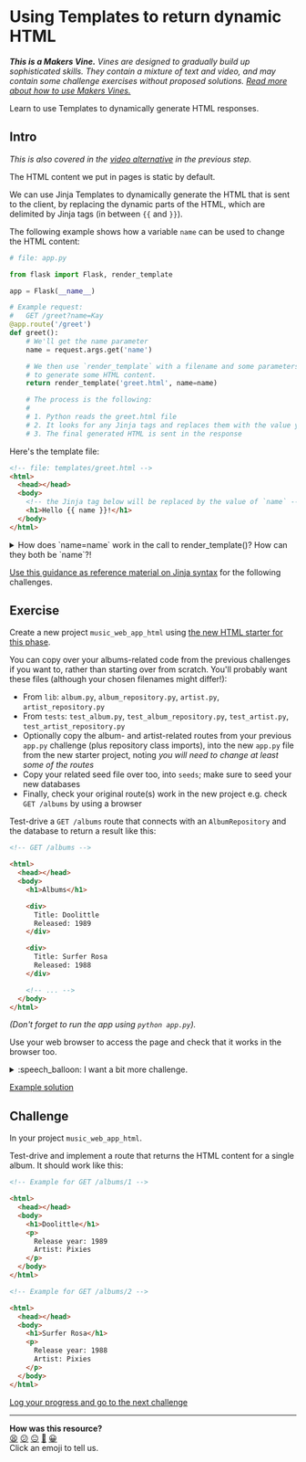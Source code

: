 # Using Templates to return dynamic HTML

_**This is a Makers Vine.** Vines are designed to gradually build up sophisticated skills. They contain a mixture of text and video, and may contain some challenge exercises without proposed solutions. [Read more about how to use Makers
Vines.](https://github.com/makersacademy/course/blob/main/labels/vines.md)_

Learn to use Templates to dynamically generate HTML responses.

## Intro

_This is also covered in the [video
alternative](https://www.youtube.com/watch?v=hiQtX-3G_f0&t=0s) in the previous
step._

The HTML content we put in pages is static by default.

We can use Jinja Templates to dynamically generate the HTML that is sent to the
client, by replacing the dynamic parts of the HTML, which are delimited by Jinja
tags (in between `{{` and `}}`).

The following example shows how a variable `name` can be used to change the HTML
content:

```python
# file: app.py

from flask import Flask, render_template

app = Flask(__name__)

# Example request:
#   GET /greet?name=Kay
@app.route('/greet')
def greet():
    # We'll get the name parameter
    name = request.args.get('name')

    # We then use `render_template` with a filename and some parameters
    # to generate some HTML content.
    return render_template('greet.html', name=name)

    # The process is the following:
    #
    # 1. Python reads the greet.html file
    # 2. It looks for any Jinja tags and replaces them with the value you gave
    # 3. The final generated HTML is sent in the response

```

Here's the template file:

```html
<!-- file: templates/greet.html -->
<html>
  <head></head>
  <body>
    <!-- the Jinja tag below will be replaced by the value of `name` -->
    <h1>Hello {{ name }}!</h1>
  </body>
</html>
```

<details>
  <summary>How does `name=name` work in the call to render_template()? How can they both be `name`?!</summary>

  ---

  The two "name" instances refer to different things.

  The first is the input parameter to the HTML file - it's the part that's going
  to match `{{ name }}` in the Jinja tag. If we changed that tag, say to
  "my_name", then we'd need to update the parameter name in the call to
  render_template i.e. `my_name=name`.

  The second is our variable in the greet() route we have defined. If we changed
  that one as well, say to "request_name", then we'd be updating the code to say
  `my_name=request_name`.

  It might be convenient to have them use the same naming convention, but it's
  useful to understand that they mean different things.

  ---
</details>

[Use this guidance as reference material on Jinja syntax](../pills/just_enough_jinja_templates.md) for the following challenges.

## Exercise

Create a new project `music_web_app_html` using [the new HTML starter for this
phase](https://github.com/makersacademy/web-applications-in-python-project-starter-html).

You can copy over your albums-related code from the previous challenges if you want
to, rather than starting over from scratch. You'll probably want these files
(although your chosen filenames might differ!):

* From `lib`: `album.py`, `album_repository.py`, `artist.py`, `artist_repository.py`
* From `tests`: `test_album.py`, `test_album_repository.py`, `test_artist.py`,
  `test_artist_repository.py`
* Optionally copy the album- and artist-related routes from your previous
  `app.py` challenge (plus repository class imports), into the new `app.py`
  file from the new starter project, noting *you will need to change at least
  some of the routes*
* Copy your related seed file over too, into `seeds`; make sure to seed your new
  databases
* Finally, check your original route(s) work in the new project e.g. check `GET
  /albums` by using a browser

Test-drive a `GET /albums` route that connects with an `AlbumRepository` and the
database to return a result like this:

```html
<!-- GET /albums -->

<html>
  <head></head>
  <body>
    <h1>Albums</h1>

    <div>
      Title: Doolittle
      Released: 1989
    </div>

    <div>
      Title: Surfer Rosa
      Released: 1988
    </div>

    <!-- ... -->
  </body>
</html>
```

_(Don't forget to run the app using `python app.py`)._

Use your web browser to access the page and check that it works in the browser
too.

<details>
  <summary>:speech_balloon: I want a bit more challenge.</summary>

  ---

  The above HTML document isn't very easy for a human to read. In the
  web-browser the Title and Release Date are all on one line. Improve this
  formatting using HTML.

  Finally, ensure the HTML validates using an online HTML validator.

  ---

</details>

[Example solution](https://www.youtube.com/watch?v=1GcIg1lDTC4&t=0s)

## Challenge

In your project `music_web_app_html`.

Test-drive and implement a route that returns the HTML content for a single
album. It should work like this:

```html
<!-- Example for GET /albums/1 -->

<html>
  <head></head>
  <body>
    <h1>Doolittle</h1>
    <p>
      Release year: 1989
      Artist: Pixies
    </p>
  </body>
</html>

<!-- Example for GET /albums/2 -->

<html>
  <head></head>
  <body>
    <h1>Surfer Rosa</h1>
    <p>
      Release year: 1988
      Artist: Pixies
    </p>
  </body>
</html>
```


[Log your progress and go to the next challenge](https://makers-event-logger.herokuapp.com/?event=02_using_templates_dynamic_page.md&repository=makersacademy%2Fweb-applications-in-python&redirect=html_challenges%2F03_using_links.md)

<!-- BEGIN GENERATED SECTION DO NOT EDIT -->

---

**How was this resource?**  
[😫](https://airtable.com/shrUJ3t7KLMqVRFKR?prefill_Repository=makersacademy%2Fweb-applications-in-python&prefill_File=html_challenges%2F02_using_templates_dynamic_page.md&prefill_Sentiment=😫) [😕](https://airtable.com/shrUJ3t7KLMqVRFKR?prefill_Repository=makersacademy%2Fweb-applications-in-python&prefill_File=html_challenges%2F02_using_templates_dynamic_page.md&prefill_Sentiment=😕) [😐](https://airtable.com/shrUJ3t7KLMqVRFKR?prefill_Repository=makersacademy%2Fweb-applications-in-python&prefill_File=html_challenges%2F02_using_templates_dynamic_page.md&prefill_Sentiment=😐) [🙂](https://airtable.com/shrUJ3t7KLMqVRFKR?prefill_Repository=makersacademy%2Fweb-applications-in-python&prefill_File=html_challenges%2F02_using_templates_dynamic_page.md&prefill_Sentiment=🙂) [😀](https://airtable.com/shrUJ3t7KLMqVRFKR?prefill_Repository=makersacademy%2Fweb-applications-in-python&prefill_File=html_challenges%2F02_using_templates_dynamic_page.md&prefill_Sentiment=😀)  
Click an emoji to tell us.

<!-- END GENERATED SECTION DO NOT EDIT -->
